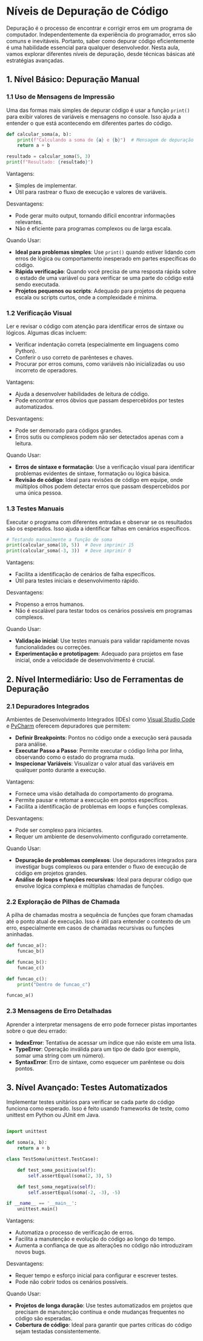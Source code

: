 # Níveis de Depuração de Código

Depuração é o processo de encontrar e corrigir erros em um programa de computador.
Independentemente da experiência do programador, erros são comuns e inevitáveis.
Portanto, saber como depurar código eficientemente é uma habilidade essencial para qualquer desenvolvedor.
Nesta aula, vamos explorar diferentes níveis de depuração, desde técnicas básicas até estratégias avançadas.

## 1. Nível Básico: Depuração Manual

### 1.1 Uso de Mensagens de Impressão

Uma das formas mais simples de depurar código é usar a função `print()` para exibir valores de variáveis e mensagens no console. Isso ajuda a entender o que está acontecendo em diferentes partes do código.

```python
def calcular_soma(a, b):
    print(f"Calculando a soma de {a} e {b}")  # Mensagem de depuração
    return a + b

resultado = calcular_soma(5, 3)
print(f"Resultado: {resultado}")
```

Vantagens:
* Simples de implementar.
* Útil para rastrear o fluxo de execução e valores de variáveis.

Desvantagens:
* Pode gerar muito output, tornando difícil encontrar informações relevantes.
* Não é eficiente para programas complexos ou de larga escala.

Quando Usar:
* **Ideal para problemas simples**:
Use `print()` quando estiver lidando com erros de lógica ou comportamento inesperado em partes específicas do código.
* **Rápida verificação**:
Quando você precisa de uma resposta rápida sobre o estado de uma variável ou para verificar se uma parte do código está sendo executada.
* **Projetos pequenos ou scripts**:
Adequado para projetos de pequena escala ou scripts curtos, onde a complexidade é mínima.

### 1.2 Verificação Visual

Ler e revisar o código com atenção para identificar erros de sintaxe ou lógicos. Algumas dicas incluem:
* Verificar indentação correta (especialmente em linguagens como Python).
* Conferir o uso correto de parênteses e chaves.
* Procurar por erros comuns, como variáveis não inicializadas ou uso incorreto de operadores.

Vantagens:
* Ajuda a desenvolver habilidades de leitura de código.
* Pode encontrar erros óbvios que passam despercebidos por testes automatizados.

Desvantagens:
* Pode ser demorado para códigos grandes.
* Erros sutis ou complexos podem não ser detectados apenas com a leitura.

Quando Usar:
* **Erros de sintaxe e formatação**:
Use a verificação visual para identificar problemas evidentes de sintaxe, formatação ou lógica básica.
* **Revisão de código**:
Ideal para revisões de código em equipe, onde múltiplos olhos podem detectar erros que passam despercebidos por uma única pessoa.

### 1.3 Testes Manuais

Executar o programa com diferentes entradas e observar se os resultados são os esperados.
Isso ajuda a identificar falhas em cenários específicos.

```python
# Testando manualmente a função de soma
print(calcular_soma(10, 5))  # Deve imprimir 15
print(calcular_soma(-3, 3))  # Deve imprimir 0
```

Vantagens:
* Facilita a identificação de cenários de falha específicos.
* Útil para testes iniciais e desenvolvimento rápido.

Desvantagens:
* Propenso a erros humanos.
* Não é escalável para testar todos os cenários possíveis em programas complexos.

Quando Usar:
* **Validação inicial**:
Use testes manuais para validar rapidamente novas funcionalidades ou correções.
* **Experimentação e prototipagem**:
Adequado para projetos em fase inicial, onde a velocidade de desenvolvimento é crucial.

## 2. Nível Intermediário: Uso de Ferramentas de Depuração

### 2.1 Depuradores Integrados

Ambientes de Desenvolvimento Integrados (IDEs) como
[Visual Studio Code](https://code.visualstudio.com/docs/editor/debugging)
e [PyCharm](https://www.jetbrains.com/help/pycharm/debugging-your-first-python-application.html) 
oferecem depuradores que permitem:
* **Definir Breakpoints**:
Pontos no código onde a execução será pausada para análise.
* **Executar Passo a Passo**:
Permite executar o código linha por linha, observando como o estado do programa muda.
* **Inspecionar Variáveis**:
Visualizar o valor atual das variáveis em qualquer ponto durante a execução.

Vantagens:
* Fornece uma visão detalhada do comportamento do programa.
* Permite pausar e retomar a execução em pontos específicos.
* Facilita a identificação de problemas em loops e funções complexas.

Desvantagens:
* Pode ser complexo para iniciantes.
* Requer um ambiente de desenvolvimento configurado corretamente.

Quando Usar:
* **Depuração de problemas complexos**:
Use depuradores integrados para investigar bugs complexos ou para entender o fluxo de execução de código em projetos grandes.
* **Análise de loops e funções recursivas**:
Ideal para depurar código que envolve lógica complexa e múltiplas chamadas de funções.

### 2.2 Exploração de Pilhas de Chamada

A pilha de chamadas mostra a sequência de funções que foram chamadas até o ponto atual de execução.
Isso é útil para entender o contexto de um erro, especialmente em casos de chamadas recursivas ou funções aninhadas.

```python
def funcao_a():
    funcao_b()

def funcao_b():
    funcao_c()

def funcao_c():
    print("Dentro de funcao_c")

funcao_a()
```

### 2.3 Mensagens de Erro Detalhadas

Aprender a interpretar mensagens de erro pode fornecer pistas importantes sobre o que deu errado:
* **IndexError**:
Tentativa de acessar um índice que não existe em uma lista.
* **TypeError**:
Operação inválida para um tipo de dado (por exemplo, somar uma string com um número).
* **SyntaxError**:
Erro de sintaxe, como esquecer um parêntese ou dois pontos.

## 3. Nível Avançado: Testes Automatizados

Implementar testes unitários para verificar se cada parte do código funciona como esperado.
Isso é feito usando frameworks de teste, como unittest em Python ou JUnit em Java.

```python

import unittest

def soma(a, b):
    return a + b

class TestSoma(unittest.TestCase):

    def test_soma_positiva(self):
        self.assertEqual(soma(2, 3), 5)

    def test_soma_negativa(self):
        self.assertEqual(soma(-2, -3), -5)

if __name__ == '__main__':
    unittest.main()
```

Vantagens:
* Automatiza o processo de verificação de erros.
* Facilita a manutenção e evolução do código ao longo do tempo.
* Aumenta a confiança de que as alterações no código não introduziram novos bugs.

Desvantagens:
* Requer tempo e esforço inicial para configurar e escrever testes.
* Pode não cobrir todos os cenários possíveis.

Quando Usar:
* **Projetos de longa duração**:
Use testes automatizados em projetos que precisam de manutenção contínua e onde mudanças frequentes no código são esperadas.
* **Cobertura de código**:
Ideal para garantir que partes críticas do código sejam testadas consistentemente.